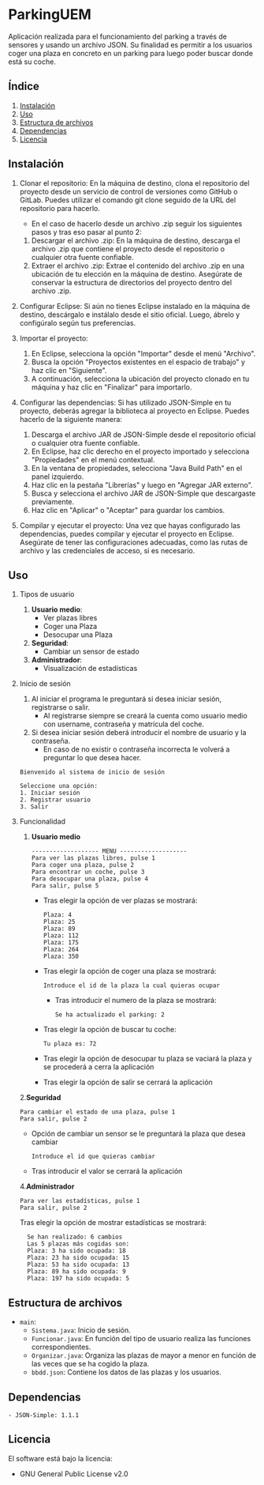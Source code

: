 # ParkingUEM
Aplicación realizada para el funcionamiento del parking a través de sensores y usando un archivo JSON. Su finalidad es permitir a los usuarios coger una plaza en concreto en un parking para luego poder buscar donde está su coche.

## Índice

1. [Instalación](#instalación)
2. [Uso](#uso)
3. [Estructura de archivos](#estructura-de-archivos)
4. [Dependencias](#dependencias)
5. [Licencia](#licencia)

## Instalación

1. Clonar el repositorio: En la máquina de destino, clona el repositorio del proyecto desde un servicio de control de versiones como GitHub o GitLab. Puedes utilizar el comando git clone seguido de la URL del repositorio para hacerlo.
    - En el caso de hacerlo desde un archivo .zip seguir los siguientes pasos y tras eso pasar al punto 2:
     1. Descargar el archivo .zip: En la máquina de destino, descarga el archivo .zip que contiene el proyecto desde el repositorio o cualquier otra fuente confiable.
     2. Extraer el archivo .zip: Extrae el contenido del archivo .zip en una ubicación de tu elección en la máquina de destino. Asegúrate de conservar la estructura de directorios del proyecto dentro del archivo .zip. 

2. Configurar Eclipse: Si aún no tienes Eclipse instalado en la máquina de destino, descárgalo e instálalo desde el sitio oficial. Luego, ábrelo y configúralo según tus preferencias.

3. Importar el proyecto: 
    1. En Eclipse, selecciona la opción "Importar" desde el menú "Archivo". 
    2. Busca la opción "Proyectos existentes en el espacio de trabajo" y haz clic en "Siguiente". 
    3. A continuación, selecciona la ubicación del proyecto clonado en tu máquina y haz clic en "Finalizar" para importarlo.

4. Configurar las dependencias: Si has utilizado JSON-Simple en tu proyecto, deberás agregar la biblioteca al proyecto en Eclipse. Puedes hacerlo de la siguiente manera:
    1. Descarga el archivo JAR de JSON-Simple desde el repositorio oficial o cualquier otra fuente confiable.
    2. En Eclipse, haz clic derecho en el proyecto importado y selecciona "Propiedades" en el menú contextual.
    3. En la ventana de propiedades, selecciona "Java Build Path" en el panel izquierdo.
    4. Haz clic en la pestaña "Librerías" y luego en "Agregar JAR externo".
    5. Busca y selecciona el archivo JAR de JSON-Simple que descargaste previamente.
    6. Haz clic en "Aplicar" o "Aceptar" para guardar los cambios.

5. Compilar y ejecutar el proyecto: Una vez que hayas configurado las dependencias, puedes compilar y ejecutar el proyecto en Eclipse. Asegúrate de tener las configuraciones adecuadas, como las rutas de archivo y las credenciales de acceso, si es necesario.

## Uso
1. Tipos de usuario
    1. **Usuario medio**:
        - Ver plazas libres
        - Coger una Plaza
        - Desocupar una Plaza
    2. **Seguridad**:
        - Cambiar un sensor de estado
    3. **Administrador**:
        - Visualización de estadísticas

2. Inicio de sesión
    1. Al iniciar el programa le preguntará si desea iniciar sesión, registrarse o salir.
        - Al registrarse siempre se creará la cuenta como usuario medio con username, contraseña y matrícula del coche.
    2. Si desea iniciar sesión deberá introducir el nombre de usuario y la contraseña.
        - En caso de no existir o contraseña incorrecta le volverá a preguntar lo que desea hacer.
    ~~~
   Bienvenido al sistema de inicio de sesión

    Seleccione una opción:
    1. Iniciar sesión
    2. Registrar usuario
    3. Salir
    ~~~
3. Funcionalidad
    1. **Usuario medio**
        ~~~
        ------------------- MENU -------------------
        Para ver las plazas libres, pulse 1
        Para coger una plaza, pulse 2
        Para encontrar un coche, pulse 3
        Para desocupar una plaza, pulse 4
        Para salir, pulse 5
        ~~~
       - Tras elegir la opción de ver plazas se mostrará:
            ~~~~
            Plaza: 4
            Plaza: 25
            Plaza: 89
            Plaza: 112
            Plaza: 175
            Plaza: 264
            Plaza: 350
            ~~~~
       - Tras elegir la opción de coger una plaza se mostrará:
            ~~~~
            Introduce el id de la plaza la cual quieras ocupar
            ~~~~
            - Tras introducir el numero de la plaza se mostrará:
                ~~~~
                Se ha actualizado el parking: 2
                ~~~~
                
       - Tras elegir la opción de buscar tu coche:
            ~~~~
            Tu plaza es: 72
            ~~~~
       - Tras elegir la opción de desocupar tu plaza se vaciará la plaza y se procederá a cerra la aplicación
            
        - Tras elegir la opción de salir se cerrará la aplicación

    2.**Seguridad**
      ~~~~
      Para cambiar el estado de una plaza, pulse 1
      Para salir, pulse 2
      ~~~~
        
      - Opción de cambiar un sensor se le preguntará la plaza que desea cambiar
          ~~~~
          Introduce el id que quieras cambiar
          ~~~~
      - Tras introducir el valor se cerrará la aplicación
             
    4.**Administrador**
      ~~~~
      Para ver las estadísticas, pulse 1
      Para salir, pulse 2
      ~~~~
      Tras elegir la opción de mostrar estadísticas se mostrará:
      ~~~~
        Se han realizado: 6 cambios
        Las 5 plazas más cogidas son: 
        Plaza: 3 ha sido ocupada: 18
        Plaza: 23 ha sido ocupada: 15
        Plaza: 53 ha sido ocupada: 13
        Plaza: 89 ha sido ocupada: 9
        Plaza: 197 ha sido ocupada: 5
      ~~~~

## Estructura de archivos
- `main`:
  - `Sistema.java`: Inicio de sesión.
  - `Funcionar.java`: En función del tipo de usuario realiza las funciones correspondientes.
  - `Organizar.java`: Organiza las plazas de mayor a menor en función de las veces que se ha cogido la plaza.
  - `bbdd.json`: Contiene los datos de las plazas y los usuarios.

## Dependencias
    - JSON-Simple: 1.1.1

## Licencia
El software está bajo la licencia:
  - GNU General Public License v2.0

